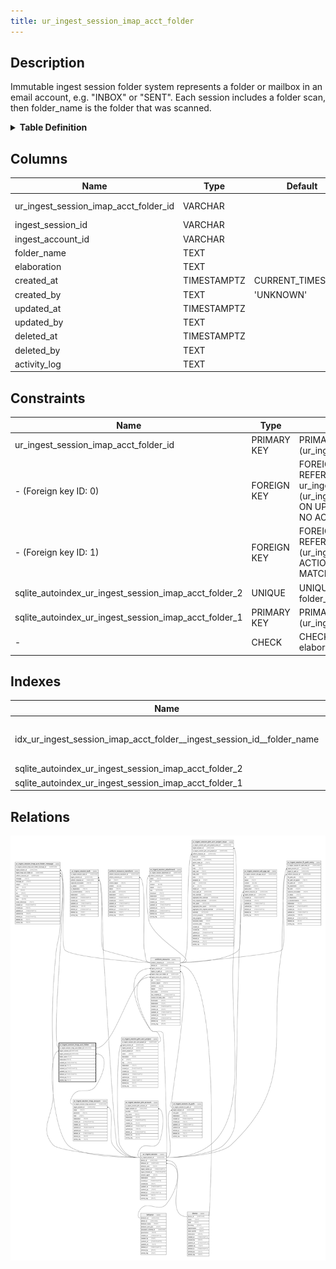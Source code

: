 ```yaml
---
title: ur_ingest_session_imap_acct_folder
---
```


## Description

Immutable ingest session folder system represents a folder or mailbox in an
email account, e.g. "INBOX" or "SENT". Each session includes a folder scan, then
folder_name is the folder that was scanned.

<details>
<summary><strong>Table Definition</strong></summary>

```sql
CREATE TABLE "ur_ingest_session_imap_acct_folder" (
    "ur_ingest_session_imap_acct_folder_id" VARCHAR PRIMARY KEY NOT NULL,
    "ingest_session_id" VARCHAR NOT NULL,
    "ingest_account_id" VARCHAR NOT NULL,
    "folder_name" TEXT NOT NULL,
    "elaboration" TEXT CHECK(json_valid(elaboration) OR elaboration IS NULL),
    "created_at" TIMESTAMPTZ DEFAULT CURRENT_TIMESTAMP,
    "created_by" TEXT DEFAULT 'UNKNOWN',
    "updated_at" TIMESTAMPTZ,
    "updated_by" TEXT,
    "deleted_at" TIMESTAMPTZ,
    "deleted_by" TEXT,
    "activity_log" TEXT,
    FOREIGN KEY("ingest_session_id") REFERENCES "ur_ingest_session"("ur_ingest_session_id"),
    FOREIGN KEY("ingest_account_id") REFERENCES "ur_ingest_session_imap_account"("ur_ingest_session_imap_account_id"),
    UNIQUE("ingest_account_id", "folder_name")
)
```

</details>

## Columns

| Name                                  | Type        | Default           | Nullable | Children                                                                                                                                                                                                                | Parents                                                                                                       | Comment                                                 |
| ------------------------------------- | ----------- | ----------------- | -------- | ----------------------------------------------------------------------------------------------------------------------------------------------------------------------------------------------------------------------- | ------------------------------------------------------------------------------------------------------------- | ------------------------------------------------------- |
| ur_ingest_session_imap_acct_folder_id | VARCHAR     |                   | false    | [uniform_resource](/surveilr/reference/db/surveilr-state-schema/uniform_resource) [ur_ingest_session_imap_acct_folder_message](/surveilr/reference/db/surveilr-state-schema/ur_ingest_session_imap_acct_folder_message) |                                                                                                               | {"isSqlDomainZodDescrMeta":true,"isVarChar":true}       |
| ingest_session_id                     | VARCHAR     |                   | false    |                                                                                                                                                                                                                         | [ur_ingest_session](/surveilr/reference/db/surveilr-state-schema/ur_ingest_session)                           | {"isSqlDomainZodDescrMeta":true,"isVarChar":true}       |
| ingest_account_id                     | VARCHAR     |                   | false    |                                                                                                                                                                                                                         | [ur_ingest_session_imap_account](/surveilr/reference/db/surveilr-state-schema/ur_ingest_session_imap_account) | {"isSqlDomainZodDescrMeta":true,"isVarChar":true}       |
| folder_name                           | TEXT        |                   | false    |                                                                                                                                                                                                                         |                                                                                                               |                                                         |
| elaboration                           | TEXT        |                   | true     |                                                                                                                                                                                                                         |                                                                                                               | {"isSqlDomainZodDescrMeta":true,"isJsonText":true}      |
| created_at                            | TIMESTAMPTZ | CURRENT_TIMESTAMP | true     |                                                                                                                                                                                                                         |                                                                                                               |                                                         |
| created_by                            | TEXT        | 'UNKNOWN'         | true     |                                                                                                                                                                                                                         |                                                                                                               |                                                         |
| updated_at                            | TIMESTAMPTZ |                   | true     |                                                                                                                                                                                                                         |                                                                                                               |                                                         |
| updated_by                            | TEXT        |                   | true     |                                                                                                                                                                                                                         |                                                                                                               |                                                         |
| deleted_at                            | TIMESTAMPTZ |                   | true     |                                                                                                                                                                                                                         |                                                                                                               |                                                         |
| deleted_by                            | TEXT        |                   | true     |                                                                                                                                                                                                                         |                                                                                                               |                                                         |
| activity_log                          | TEXT        |                   | true     |                                                                                                                                                                                                                         |                                                                                                               | {"isSqlDomainZodDescrMeta":true,"isJsonSqlDomain":true} |

## Constraints

| Name                                                  | Type        | Definition                                                                                                                                                       |
| ----------------------------------------------------- | ----------- | ---------------------------------------------------------------------------------------------------------------------------------------------------------------- |
| ur_ingest_session_imap_acct_folder_id                 | PRIMARY KEY | PRIMARY KEY (ur_ingest_session_imap_acct_folder_id)                                                                                                              |
| - (Foreign key ID: 0)                                 | FOREIGN KEY | FOREIGN KEY (ingest_account_id) REFERENCES ur_ingest_session_imap_account (ur_ingest_session_imap_account_id) ON UPDATE NO ACTION ON DELETE NO ACTION MATCH NONE |
| - (Foreign key ID: 1)                                 | FOREIGN KEY | FOREIGN KEY (ingest_session_id) REFERENCES ur_ingest_session (ur_ingest_session_id) ON UPDATE NO ACTION ON DELETE NO ACTION MATCH NONE                           |
| sqlite_autoindex_ur_ingest_session_imap_acct_folder_2 | UNIQUE      | UNIQUE (ingest_account_id, folder_name)                                                                                                                          |
| sqlite_autoindex_ur_ingest_session_imap_acct_folder_1 | PRIMARY KEY | PRIMARY KEY (ur_ingest_session_imap_acct_folder_id)                                                                                                              |
| -                                                     | CHECK       | CHECK(json_valid(elaboration) OR elaboration IS NULL)                                                                                                            |

## Indexes

| Name                                                                   | Definition                                                                                                                                                        |
| ---------------------------------------------------------------------- | ----------------------------------------------------------------------------------------------------------------------------------------------------------------- |
| idx_ur_ingest_session_imap_acct_folder__ingest_session_id__folder_name | CREATE INDEX "idx_ur_ingest_session_imap_acct_folder__ingest_session_id__folder_name" ON "ur_ingest_session_imap_acct_folder"("ingest_session_id", "folder_name") |
| sqlite_autoindex_ur_ingest_session_imap_acct_folder_2                  | UNIQUE (ingest_account_id, folder_name)                                                                                                                           |
| sqlite_autoindex_ur_ingest_session_imap_acct_folder_1                  | PRIMARY KEY (ur_ingest_session_imap_acct_folder_id)                                                                                                               |

## Relations

![er](../../../../../assets/ur_ingest_session_imap_acct_folder.svg)
